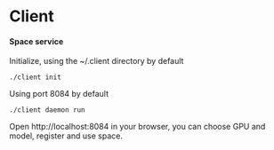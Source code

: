 # Client

#### Space service

Initialize, using the \~/.client directory by default

```shell
./client init
```

Using port 8084 by default

```shell
./client daemon run
```

Open http://localhost:8084 in your browser, you can choose GPU and model, register and use space.
